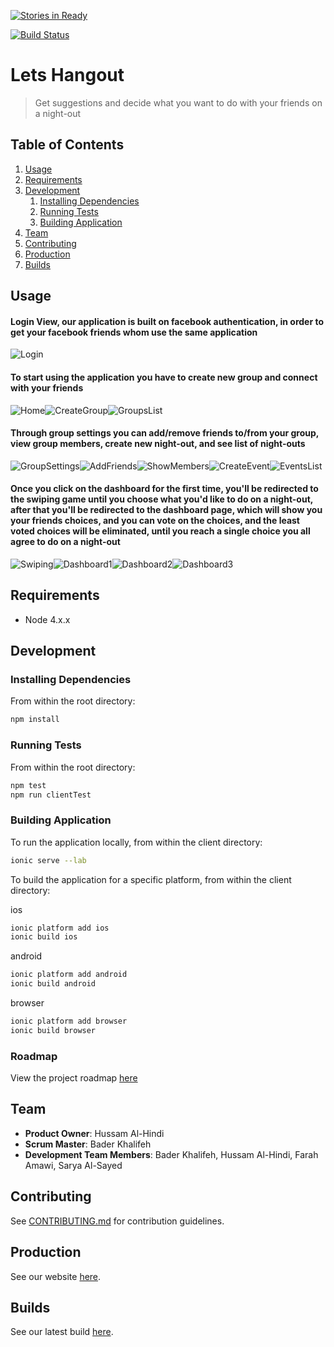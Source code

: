 [![Stories in Ready](https://badge.waffle.io/tech-crunch/lets-hangout.png?label=ready&title=Ready)](https://waffle.io/tech-crunch/lets-hangout)

[![Build Status](https://travis-ci.org/tech-crunch/lets-hangout.svg?branch=master)](https://travis-ci.org/tech-crunch/lets-hangout)

# Lets Hangout

> Get suggestions and decide what you want to do with your friends on a night-out

## Table of Contents

1. [Usage](#Usage)
1. [Requirements](#requirements)
1. [Development](#development)
    1. [Installing Dependencies](#installing-dependencies)
    1. [Running Tests](#running-tests)
    1. [Building Application](#building-application)
1. [Team](#team)
1. [Contributing](#contributing)
1. [Production](#production)
1. [Builds](#builds)

## Usage

#### Login View, our application is built on facebook authentication, in order to get your facebook friends whom use the same application
![Login](https://raw.githubusercontent.com/tech-crunch/lets-hangout/master/screenshots/login.jpg "Login Screen")

#### To start using the application you have to create new group and connect with your friends
![Home](https://raw.githubusercontent.com/tech-crunch/lets-hangout/master/screenshots/home.jpg "Home Screen")![CreateGroup](https://raw.githubusercontent.com/tech-crunch/lets-hangout/master/screenshots/createGroup.jpg "Create Group Screen")![GroupsList](https://raw.githubusercontent.com/tech-crunch/lets-hangout/master/screenshots/home2.jpg "Groups List Screen")

#### Through group settings you can add/remove friends to/from your group, view group members, create new night-out, and see list of night-outs
![GroupSettings](https://raw.githubusercontent.com/tech-crunch/lets-hangout/master/screenshots/groupHome1.jpg "Group Settings Screen")![AddFriends](https://raw.githubusercontent.com/tech-crunch/lets-hangout/master/screenshots/groupHome2.jpg "Add Friends Screen")![ShowMembers](https://raw.githubusercontent.com/tech-crunch/lets-hangout/master/screenshots/groupHome3.jpg "Show Members Screen")![CreateEvent](https://raw.githubusercontent.com/tech-crunch/lets-hangout/master/screenshots/groupHome4.jpg "Create Event Screen")![EventsList](https://raw.githubusercontent.com/tech-crunch/lets-hangout/master/screenshots/groupHome5.jpg "Events List Screen")

#### Once you click on the dashboard for the first time, you'll be redirected to the swiping game until you choose what you'd like to do on a night-out, after that you'll be redirected to the dashboard page, which will show you your friends choices, and you can vote on the choices, and the least voted choices will be eliminated, until you reach a single choice you all agree to do on a night-out
![Swiping](https://raw.githubusercontent.com/tech-crunch/lets-hangout/master/screenshots/swiping.jpg "Swiping Screen")![Dashboard1](https://raw.githubusercontent.com/tech-crunch/lets-hangout/master/screenshots/dashboard1.jpg "Dashboard1 Screen")![Dashboard2](https://raw.githubusercontent.com/tech-crunch/lets-hangout/master/screenshots/dashboard2.jpg "Dashboard2 Screen")![Dashboard3](https://raw.githubusercontent.com/tech-crunch/lets-hangout/master/screenshots/dashboard3.jpg "Dashboard3 Screen")


## Requirements

- Node 4.x.x

## Development

### Installing Dependencies

From within the root directory:

```sh
npm install
```

### Running Tests

From within the root directory:

```sh
npm test
npm run clientTest
```

### Building Application

To run the application locally, from within the client directory:

```sh
ionic serve --lab
```

To build the application for a specific platform, from within the client directory:

ios
```sh
ionic platform add ios
ionic build ios
```

android
```sh
ionic platform add android
ionic build android
```

browser
```sh
ionic platform add browser
ionic build browser
```

### Roadmap

View the project roadmap [here](https://waffle.io/tech-crunch/lets-hangout)

## Team

  - __Product Owner__: Hussam Al-Hindi
  - __Scrum Master__: Bader Khalifeh
  - __Development Team Members__: Bader Khalifeh, Hussam Al-Hindi, Farah Amawi, Sarya Al-Sayed

## Contributing

See [CONTRIBUTING.md](CONTRIBUTING.md) for contribution guidelines.

## Production

See our website [here](https://letsshangout.herokuapp.com/#/).

## Builds

See our latest build [here](https://travis-ci.org/tech-crunch/lets-hangout).

